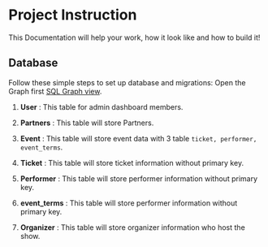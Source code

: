 # Project Instruction

This Documentation will help your work, how it look like and how to build it!

## Database

Follow these simple steps to set up database and migrations:
Open the Graph first [SQL Graph view](https://drawsql.app/teams/webool/diagrams/eventticket).

1. **User** : This table for admin dashboard members.

2. **Partners** : This table will store Partners.

3. **Event** : This table will store event data with 3 table `ticket, performer, event_terms`.

4. **Ticket** : This table will store ticket information without primary key.

5. **Performer** : This table will store performer information without primary key.

6. **event_terms** : This table will store performer information without primary key.

7. **Organizer** : This table will store organizer information who host the show.
